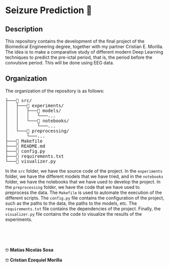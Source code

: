# Seizure Prediction 🧠

## Description

This repository contains the development of the final project of the Biomedical Engineering degree, together with my partner Cristian E. Morilla. The idea is to make a comparative study of different modern Deep Learning techniques to predict the pre-ictal period, that is, the period before the convulsive period. This will be done using EEG data.


## Organization

The organization of the repository is as follows:

<pre>
├───📁 src/
│   ├───📁 experiments/
│   │   ├───📁 models/
│   │   │   └───...
│   │   └───📁 notebooks/
│   │       └───...
│   └───📁 preprocessing/
│       └───...
├───📄 Makefile
├───📄 README.md
├───📄 config.py
├───📄 requirements.txt
└───📄 visualizer.py
</pre>

In the `src` folder, we have the source code of the project. In the `experiments` folder, we have the different models that we have tried, and in the `notebooks` folder, we have the notebooks that we have used to develop the project. In the `preprocessing` folder, we have the code that we have used to preprocess the data. The `Makefile` is used to automate the execution of the different scripts. The `config.py` file contains the configuration of the project, such as the paths to the data, the paths to the models, etc. The `requirements.txt` file contains the dependencies of the project. Finally, the `visualizer.py` file contains the code to visualize the results of the experiments.

<br>
<br>
<br>

🤓 **Matías Nicolás Sosa**

🤓 **Cristian Ezequiel Morilla**